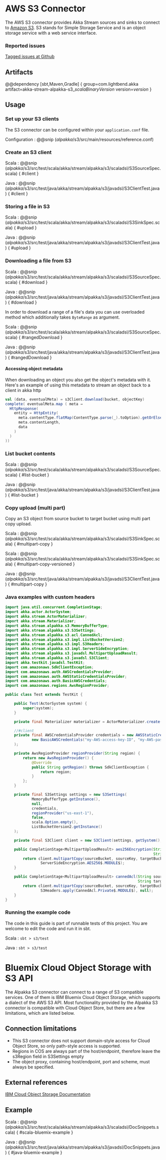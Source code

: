 # AWS S3 Connector

The AWS S3 connector provides Akka Stream sources and sinks to connect to [Amazon S3](https://aws.amazon.com/s3/).
S3 stands for Simple Storage Service and is an object storage service with a web service interface.


### Reported issues

[Tagged issues at Github](https://github.com/akka/alpakka/labels/p%3Aaws-s3)


## Artifacts

@@dependency [sbt,Maven,Gradle] {
  group=com.lightbend.akka
  artifact=akka-stream-alpakka-s3_$scalaBinaryVersion$
  version=$version$
}

## Usage

### Set up your S3 clients

The S3 connector can be configured within your `application.conf` file.

Configuration
: @@snip ($alpakka$/s3/src/main/resources/reference.conf)

### Create an S3 client

Scala
: @@snip ($alpakka$/s3/src/test/scala/akka/stream/alpakka/s3/scaladsl/S3SourceSpec.scala) { #client }

Java
: @@snip ($alpakka$/s3/src/test/java/akka/stream/alpakka/s3/javadsl/S3ClientTest.java) { #client }

### Storing a file in S3

Scala
: @@snip ($alpakka$/s3/src/test/scala/akka/stream/alpakka/s3/scaladsl/S3SinkSpec.scala) { #upload }

Java
: @@snip ($alpakka$/s3/src/test/java/akka/stream/alpakka/s3/javadsl/S3ClientTest.java) { #upload }

### Downloading a file from S3

Scala
: @@snip ($alpakka$/s3/src/test/scala/akka/stream/alpakka/s3/scaladsl/S3SourceSpec.scala) { #download }

Java
: @@snip ($alpakka$/s3/src/test/java/akka/stream/alpakka/s3/javadsl/S3ClientTest.java) { #download }

In order to download a range of a file's data you can use overloaded method which
additionally takes `ByteRange` as argument.

Scala
: @@snip ($alpakka$/s3/src/test/scala/akka/stream/alpakka/s3/scaladsl/S3SourceSpec.scala) { #rangedDownload }

Java
: @@snip ($alpakka$/s3/src/test/java/akka/stream/alpakka/s3/javadsl/S3ClientTest.java) { #rangedDownload }

#### Accessing object metadata

When downloading an object you also get the object's metadata with it. 
Here's an example of using this metadata to stream an object back to a client in akka http

```scala
val (data, eventualMeta) = s3Client.download(bucket, objectKey)
complete( eventualMeta.map ( meta ⇒
  HttpResponse(
    entity = HttpEntity(
      meta.contentType.flatMap(ContentType.parse(_).toOption).getOrElse(`application/octet-stream`),
      meta.contentLength,
      data
    )
  )
))
```

### List bucket contents

Scala
: @@snip ($alpakka$/s3/src/test/scala/akka/stream/alpakka/s3/scaladsl/S3SourceSpec.scala) { #list-bucket }

Java
: @@snip ($alpakka$/s3/src/test/java/akka/stream/alpakka/s3/javadsl/S3ClientTest.java) { #list-bucket }

### Copy upload (multi part)

Copy an S3 object from source bucket to target bucket using multi part copy upload.

Scala
: @@snip ($alpakka$/s3/src/test/scala/akka/stream/alpakka/s3/scaladsl/S3SinkSpec.scala) { #multipart-copy }

Scala
: @@snip ($alpakka$/s3/src/test/scala/akka/stream/alpakka/s3/scaladsl/S3SinkSpec.scala) { #multipart-copy-versioned }

Java
: @@snip ($alpakka$/s3/src/test/java/akka/stream/alpakka/s3/javadsl/S3ClientTest.java) { #multipart-copy }

### Java examples with custom headers

```java
import java.util.concurrent.CompletionStage;
import akka.actor.ActorSystem;
import akka.stream.ActorMaterializer;
import akka.stream.Materializer;
import akka.stream.alpakka.s3.MemoryBufferType;
import akka.stream.alpakka.s3.S3Settings;
import akka.stream.alpakka.s3.acl.CannedAcl;
import akka.stream.alpakka.s3.impl.ListBucketVersion2;
import akka.stream.alpakka.s3.impl.S3Headers;
import akka.stream.alpakka.s3.impl.ServerSideEncryption;
import akka.stream.alpakka.s3.javadsl.MultipartUploadResult;
import akka.stream.alpakka.s3.javadsl.S3Client;
import akka.testkit.javadsl.TestKit;
import com.amazonaws.SdkClientException;
import com.amazonaws.auth.AWSCredentialsProvider;
import com.amazonaws.auth.AWSStaticCredentialsProvider;
import com.amazonaws.auth.BasicAWSCredentials;
import com.amazonaws.regions.AwsRegionProvider;

public class Test extends TestKit {

    public Test(ActorSystem system) {
        super(system);
    }

    private final Materializer materializer = ActorMaterializer.create(getSystem());

    //#client
    private final AWSCredentialsProvider credentials = new AWSStaticCredentialsProvider(
            new BasicAWSCredentials("my-AWS-access-key-ID", "my-AWS-password")
    );

    private AwsRegionProvider regionProvider(String region) {
        return new AwsRegionProvider() {
            @Override
            public String getRegion() throws SdkClientException {
                return region;
            }
        };
    }

    private final S3Settings settings = new S3Settings(
            MemoryBufferType.getInstance(),
            null,
            credentials,
            regionProvider("us-east-1"),
            false,
            scala.Option.empty(),
            ListBucketVersion2.getInstance()
    );

    private final S3Client client = new S3Client(settings, getSystem(), materializer);

    public CompletionStage<MultipartUploadResult> aes256Encryption(String sourceBucket, String sourceKey,
                                                                   String targetBucket, String targetKey) {
        return client.multipartCopy(sourceBucket, sourceKey, targetBucket, targetKey, S3Headers.empty(),
                ServerSideEncryption.AES256$.MODULE$);
    }

    public CompletionStage<MultipartUploadResult> cannedAcl(String sourceBucket, String sourceKey,
                                                            String targetBucket, String targetKey) {
        return client.multipartCopy(sourceBucket, sourceKey, targetBucket, targetKey,
                S3Headers.apply(CannedAcl.Private$.MODULE$), null);
    }
}
```

### Running the example code

The code in this guide is part of runnable tests of this project. You are welcome to edit the code and run it in sbt.

Scala
:   ```
    sbt
    > s3/test
    ```

Java
:   ```
    sbt
    > s3/test
    ```

# Bluemix Cloud Object Storage with S3 API

The Alpakka S3 connector can connect to a range of S3 compatible services. One of them is IBM Bluemix Cloud Object Storage, which supports a dialect of the AWS S3 API.
Most functionality provided by the Alpakka S3 connector is compatible with Cloud Object Store, but there are a few limitations, which are listed below.

## Connection limitations

- This S3 connector does not support domain-style access for Cloud Object Store, so only path-style access is supported.
- Regions in COS are always part of the host/endpoint, therefore leave the s3Region field in S3Settings empty
- The object proxy, containing host/endpoint, port and scheme, must always be specified.

## External references

[IBM Cloud Object Storage Documentation](https://ibm-public-cos.github.io/crs-docs/api-reference)

## Example

Scala
: @@snip ($alpakka$/s3/src/test/scala/akka/stream/alpakka/s3/scaladsl/DocSnippets.scala) { #scala-bluemix-example }

Java
: @@snip ($alpakka$/s3/src/test/java/akka/stream/alpakka/s3/javadsl/DocSnippets.java) { #java-bluemix-example }
